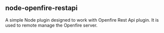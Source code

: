 ## node-openfire-restapi

A simple Node plugin designed to work with Openfire Rest Api plugin. It is used to remote manage the Openfire server.

